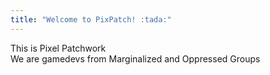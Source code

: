 ```yaml
---
title: "Welcome to PixPatch! :tada:"
---
```


<div class="flex items-center justify-center">
    <div class=" px-4 py-2 mb-8 text-base rounded-md bg-primary-100 dark:bg-primary-800">
        This is Pixel Patchwork
    </div>
</div>

<div class="flex px-4 py-2">
  We are gamedevs from Marginalized and Oppressed Groups
</div>

